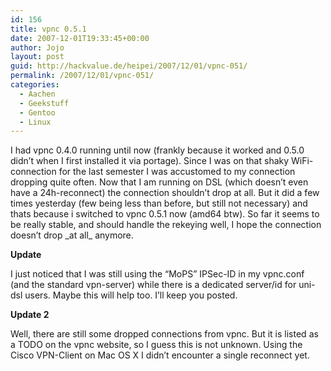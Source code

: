 ```yaml
---
id: 156
title: vpnc 0.5.1
date: 2007-12-01T19:33:45+00:00
author: Jojo
layout: post
guid: http://hackvalue.de/heipei/2007/12/01/vpnc-051/
permalink: /2007/12/01/vpnc-051/
categories:
  - Aachen
  - Geekstuff
  - Gentoo
  - Linux
---
```

I had vpnc 0.4.0 running until now (frankly because it worked and 0.5.0 didn&#8217;t when I first installed it via portage). Since I was on that shaky WiFi-connection for the last semester I was accustomed to my connection dropping quite often. Now that I am running on DSL (which doesn&#8217;t even have a 24h-reconnect) the connection shouldn&#8217;t drop at all. But it did a few times yesterday (few being less than before, but still not necessary) and thats because i switched to vpnc 0.5.1 now (amd64 btw). So far it seems to be really stable, and should handle the rekeying well, I hope the connection doesn&#8217;t drop \_at all\_ anymore.
  
**Update**
  
I just noticed that I was still using the &#8220;MoPS&#8221; IPSec-ID in my vpnc.conf (and the standard vpn-server) while there is a dedicated server/id for uni-dsl users. Maybe this will help too. I&#8217;ll keep you posted.
  
**Update 2**
  
Well, there are still some dropped connections from vpnc. But it is listed as a TODO on the vpnc website, so I guess this is not unknown. Using the Cisco VPN-Client on Mac OS X I didn&#8217;t encounter a single reconnect yet.